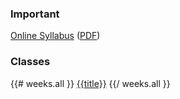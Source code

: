 ### Important

<a href="{{urls.base_path}}syllabus/">Online Syllabus</a> (<a href="{{urls.media}}/syllabus.pdf">PDF</a>)

### Classes

{{# weeks.all }}
  <a href="{{url}}">{{title}}</a>
{{/ weeks.all }}
